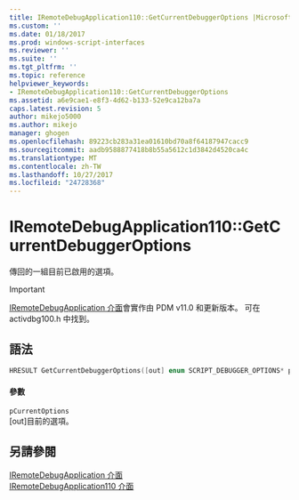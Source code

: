 ```yaml
---
title: IRemoteDebugApplication110::GetCurrentDebuggerOptions |Microsoft 文件
ms.custom: ''
ms.date: 01/18/2017
ms.prod: windows-script-interfaces
ms.reviewer: ''
ms.suite: ''
ms.tgt_pltfrm: ''
ms.topic: reference
helpviewer_keywords:
- IRemoteDebugApplication110::GetCurrentDebuggerOptions
ms.assetid: a6e9cae1-e8f3-4d62-b133-52e9ca12ba7a
caps.latest.revision: 5
author: mikejo5000
ms.author: mikejo
manager: ghogen
ms.openlocfilehash: 89223cb283a31ea01610bd70a8f64187947cacc9
ms.sourcegitcommit: aadb9588877418b8b55a5612c1d3842d4520ca4c
ms.translationtype: MT
ms.contentlocale: zh-TW
ms.lasthandoff: 10/27/2017
ms.locfileid: "24728368"
---
```

# <a name="iremotedebugapplication110getcurrentdebuggeroptions"></a>IRemoteDebugApplication110::GetCurrentDebuggerOptions
傳回的一組目前已啟用的選項。  
  
> [!IMPORTANT]
>  [IRemoteDebugApplication 介面](../../winscript/reference/iremotedebugapplication-interface.md)會實作由 PDM v11.0 和更新版本。 可在 activdbg100.h 中找到。  
  
## <a name="syntax"></a>語法  
  
```cpp  
HRESULT GetCurrentDebuggerOptions([out] enum SCRIPT_DEBUGGER_OPTIONS* pCurrentOptions);  
```  
  
#### <a name="parameters"></a>參數  
 `pCurrentOptions`  
 [out]目前的選項。  
  
## <a name="see-also"></a>另請參閱  
 [IRemoteDebugApplication 介面](../../winscript/reference/iremotedebugapplication-interface.md)   
 [IRemoteDebugApplication110 介面](../../winscript/reference/iremotedebugapplication110-interface.md)